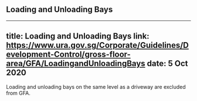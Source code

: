 
## Loading and Unloading Bays
---
title: Loading and Unloading Bays
link: https://www.ura.gov.sg/Corporate/Guidelines/Development-Control/gross-floor-area/GFA/LoadingandUnloadingBays
date: 5 Oct 2020
---

Loading and unloading bays on the same level as a driveway are excluded from GFA.
